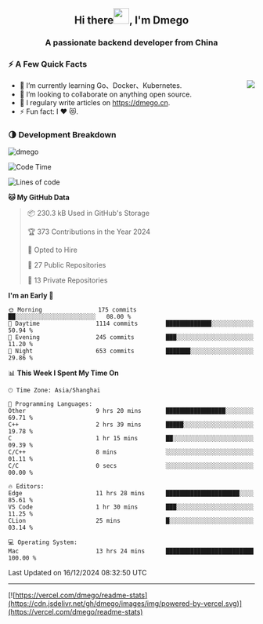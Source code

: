<h2 align="center">Hi there<img src="https://cdn.jsdelivr.net/gh/dmego/images/img/Hi.gif" height="32" />, I'm Dmego </h2>
<h3 align="center">A passionate backend developer from China</h3>

### ⚡️ A Few Quick Facts

<img align="right" src="https://readme-stats-dmego.vercel.app/api?username=dmego&show_icons=true&icon_color=1573B3&hide_title=true&text_color=718096&bg_color=00000000&hide_border=true"/>

<ul>
    <li> 🌱 I’m currently learning Go、Docker、Kubernetes.</li>
    <li> 👯 I’m looking to collaborate on anything open source.</li>
    <li> 📝 I regulary write articles on <a href="https://dmego.cn">https://dmego.cn</a>.</li>
    <li> ⚡ Fun fact: I ❤️ 😻.</li>
</ul>

### 🌗 Development Breakdown

<img src="https://komarev.com/ghpvc/?username=dmego" alt="dmego" />

<!--START_SECTION:waka-->
![Code Time](http://img.shields.io/badge/Code%20Time-3%2C163%20hrs%202%20mins-blue)

![Lines of code](https://img.shields.io/badge/From%20Hello%20World%20I%27ve%20Written-677.4%20thousand%20lines%20of%20code-blue)

**🐱 My GitHub Data** 

> 📦 230.3 kB Used in GitHub's Storage 
 > 
> 🏆 373 Contributions in the Year 2024
 > 
> 💼 Opted to Hire
 > 
> 📜 27 Public Repositories 
 > 
> 🔑 13 Private Repositories 
 > 
**I'm an Early 🐤** 

```text
🌞 Morning                175 commits         ██░░░░░░░░░░░░░░░░░░░░░░░   08.00 % 
🌆 Daytime                1114 commits        █████████████░░░░░░░░░░░░   50.94 % 
🌃 Evening                245 commits         ███░░░░░░░░░░░░░░░░░░░░░░   11.20 % 
🌙 Night                  653 commits         ███████░░░░░░░░░░░░░░░░░░   29.86 % 
```


📊 **This Week I Spent My Time On** 

```text
🕑︎ Time Zone: Asia/Shanghai

💬 Programming Languages: 
Other                    9 hrs 20 mins       █████████████████░░░░░░░░   69.71 % 
C++                      2 hrs 39 mins       █████░░░░░░░░░░░░░░░░░░░░   19.78 % 
C                        1 hr 15 mins        ██░░░░░░░░░░░░░░░░░░░░░░░   09.39 % 
C/C++                    8 mins              ░░░░░░░░░░░░░░░░░░░░░░░░░   01.11 % 
C/C                      0 secs              ░░░░░░░░░░░░░░░░░░░░░░░░░   00.00 % 

🔥 Editors: 
Edge                     11 hrs 28 mins      █████████████████████░░░░   85.61 % 
VS Code                  1 hr 30 mins        ███░░░░░░░░░░░░░░░░░░░░░░   11.25 % 
CLion                    25 mins             █░░░░░░░░░░░░░░░░░░░░░░░░   03.14 % 

💻 Operating System: 
Mac                      13 hrs 24 mins      █████████████████████████   100.00 % 
```


 Last Updated on 16/12/2024 08:32:50 UTC
<!--END_SECTION:waka-->

---

[![https://vercel.com/dmego/readme-stats](https://cdn.jsdelivr.net/gh/dmego/images/img/powered-by-vercel.svg)](https://vercel.com/dmego/readme-stats)

